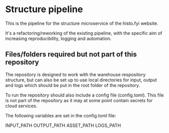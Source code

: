 # Structure pipeline

This is the pipeline for the structure microservice of the histo.fyi website.

It's a refactoring/reworking of the existing pipeline, with the specific aim of increasing reproducibility, logging and automation.

## Files/folders required but not part of this repository

The repository is designed to work with the warehouse respository structure, but can also be set up to use local directories for input, output and logs which should be put in the root folder of the repository.

To run the repository should also include a config file (config.toml). This file is not part of the repository as it may at some point contain secrets for cloud services.

The following variables are set in the config.toml file:

INPUT_PATH
OUTPUT_PATH
ASSET_PATH
LOGS_PATH
